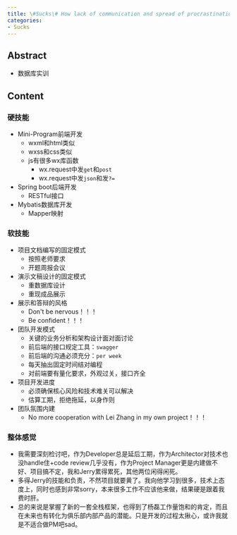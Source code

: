 ```yaml
---
title: \#Sucks\# How lack of communication and spread of procrastination destroy a project
categories: 
- Sucks
---
```


## Abstract

- 数据库实训

<!--more-->

## Content

### 硬技能

- Mini-Program前端开发
  - wxml和html类似
  - wxss和css类似
  - js有很多wx库函数
    - wx.request中发`get`和`post`
    - wx.request中发`json`和发`?=`
- Spring boot后端开发
  - RESTful接口
- Mybatis数据库开发
  - Mapper映射

### 软技能

- 项目文档编写的固定模式
  - 按照老师要求
  - 开题周报会议
- 演示文稿设计的固定模式
  - 重数据库设计
  - 重现成品展示
- 展示和答辩的风格
  - Don't be nervous！！！
  - Be confident！！！
- 团队开发模式
  - 关键的业务分析和架构设计面对面讨论
  - 前后端的接口规定工具：`swagger`
  - 前后端的沟通必须充分：`per week`
  - 每天抽出固定时间结对编程
  - 对前端要有量化要求，外观过关，接口齐全
- 项目开发进度
  - 必须确保核心风险和技术难关可以解决
  - 估算工期，拒绝拖延，以身作则
- 团队氛围内建
  - No more cooperation with Lei Zhang in my own project！！！

### 整体感觉

- 我需要深刻检讨吧，作为Developer总是延后工期，作为Architector对技术也没handle住+code review几乎没有，作为Project Manager更是内建做不好、项目搞不定，我和Jerry累得累死，其他两位闲得闲死。
- 多得Jerry的技能和负责，不然项目就要黄了。我向他学习到很多，技术上态度上，同时也感到非常sorry，本来很多工作不应该他来做，结果硬是跟着我费时肝。
- 总的来说是掌握了新的一套全栈框架，也得到了杨磊工作量饱和的肯定，而且在未来也有转化为俱乐部内部产品的潜能。只是开发的过程太揪心，或许我就是不适合做PM吧sad。
